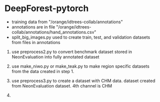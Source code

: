 # DeepForest-pytorch

* training data from "/orange/idtrees-collab/annotations"
* annotations are in file "/orange/idtrees-collab/annotations/hand_annotations.csv"
* split_big_images.py used to create train, test, and validation datasets from files in annotations

1. use preprocess2.py to convert benchmark dataset stored in NeonEvaluation into fully annotated dataset
2. use make_niwo.py or make_teak.py to make region specific datasets from the data created in step 1.

1. use preprocess3.py to create a dataset with CHM data.  dataset created from NeonEvaluation dataset.  4th channel is CHM
2. 
